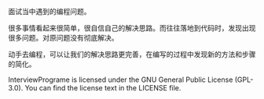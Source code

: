 面试当中遇到的编程问题。

很多事情看起来很简单，很自信自己的解决思路。而往往落地到代码时，发现出现很多问题。对原问题没有彻底解决。

动手去编程，可以让我们的解决思路更完善，在编写的过程中发现新的方法和步骤的简化。



InterviewPrograme is licensed under the GNU General Public License (GPL-3.0). You can find the license text in the LICENSE file.
